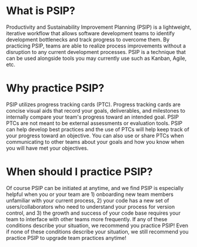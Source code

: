 # What is PSIP?

Productivity and Sustainability Improvement Planning (PSIP) is a lightweight, iterative workflow that allows software development teams to identify development bottlenecks and track progress to overcome them. By practicing PSIP, teams are able to realize process improvements without a disruption to any current development processes. PSIP is a technique that can be used alongside tools you may currently use such as Kanban, Agile, etc.

# Why practice PSIP?

PSIP utilizes progress tracking cards (PTC). Progress tracking cards are concise visual aids that record your goals, deliverables, and milestones to internally compare your team's progress toward an intended goal. PSIP PTCs are not meant to be external assessments or evaluation tools. PSIP can help develop best practices and the use of PTCs will help keep track of your progress toward an objective. You can also use or share PTCs when communicating to other teams about your goals and how you know when you will have met your objectives.

# When should I practice PSIP?

Of course PSIP can be initiated at anytime, and we find PSIP is especially helpful when you or your team are 1) onboarding new team members unfamiliar with your current process, 2) your code has a new set of users/collaborators who need to understand your process for version control, and 3) the growth and success of your code base requires your team to interface with other teams more frequently. If any of these conditions describe your situation, we recommend you practice PSIP! Even if none of these conditions describe your situation, we still recommend you practice PSIP to upgrade team practices anytime!

